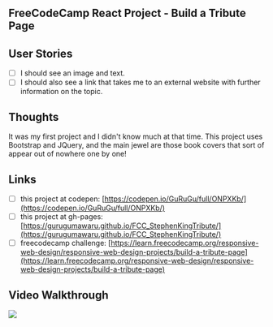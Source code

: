 ## FreeCodeCamp React Project - Build a Tribute Page

## User Stories

- [ ] I should see an image and text.
- [ ] I should also see a link that takes me to an external website with further information on the topic.

## Thoughts

It was my first project and I didn't know much at that time. This project uses Bootstrap and JQuery, and the main jewel are those book covers that sort of appear out of nowhere one by one!

## Links

- [ ] this project at codepen: [https://codepen.io/GuRuGu/full/ONPXKb/](https://codepen.io/GuRuGu/full/ONPXKb/)
- [ ] this project at gh-pages: [https://gurugumawaru.github.io/FCC_StephenKingTribute/](https://gurugumawaru.github.io/FCC_StephenKingTribute/)
- [ ] freecodecamp challenge: [https://learn.freecodecamp.org/responsive-web-design/responsive-web-design-projects/build-a-tribute-page](https://learn.freecodecamp.org/responsive-web-design/responsive-web-design-projects/build-a-tribute-page)

## Video Walkthrough

![](https://github.com/gurugumawaru/FCC_StephenKingTribute/blob/master/fcc_stephen_king_tribute.gif)
